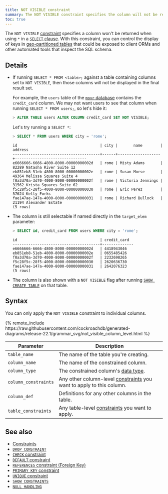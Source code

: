 ```yaml
---
title: NOT VISIBLE constraint
summary: The NOT VISIBLE constraint specifies the column will not be returned when using SELECT * to retrieve all columns.
toc: true
---
```


The `NOT VISIBLE` [constraint](constraints.html) specifies a column won't be returned when using `*` in a [`SELECT` clause](select-clause.html). With this constraint, you can control the display of keys in [geo-partitioned tables](partitioning.html) that could be exposed to client ORMs and other automated tools that inspect the SQL schema.

## Details

- If running `SELECT * FROM <table>;` against a table containing columns set to `NOT VISIBLE`, then those columns will not be displayed in the final result set.

  For example, the `users` table of the [`movr` database](movr.html) contains the `credit_card` column. We may not want users to see that column when running `SELECT * FROM users;`, so let's hide it:

  ~~~ sql
  > ALTER TABLE users ALTER COLUMN credit_card SET NOT VISIBLE;
  ~~~

  Let's try running a `SELECT *`:

  ~~~ sql
  > SELECT * FROM users WHERE city = 'rome';
  ~~~

  ~~~
  id                                     | city |       name        |            address
  ---------------------------------------+------+-------------------+--------------------------------
  e6666666-6666-4800-8000-00000000002d   | rome | Misty Adams       | 82289 Natasha River Suite 12
  eb851eb8-51eb-4800-8000-00000000002e   | rome | Susan Morse       | 49364 Melissa Squares Suite 4
  f0a3d70a-3d70-4000-8000-00000000002f   | rome | Victoria Jennings | 31562 Krista Squares Suite 62
  f5c28f5c-28f5-4000-8000-000000000030   | rome | Eric Perez        | 57624 Kelly Forks
  fae147ae-147a-4000-8000-000000000031   | rome | Richard Bullock   | 21194 Alexander Estate
  (5 rows)
  ~~~

- The column is still selectable if named directly in the `target_elem` parameter:

  ~~~ sql
  > SELECT id, credit_card FROM users WHERE city = 'rome';
  ~~~

  ~~~
  id                                     | credit_card
  ---------------------------------------+--------------
  e6666666-6666-4800-8000-00000000002d   | 4418943046
  eb851eb8-51eb-4800-8000-00000000002e   | 0655485426
  f0a3d70a-3d70-4000-8000-00000000002f   | 2232698265
  f5c28f5c-28f5-4000-8000-000000000030   | 2620636730
  fae147ae-147a-4000-8000-000000000031   | 2642076323
  (5 rows)
  ~~~

- The column is also shown with a `NOT VISIBLE` flag after running [`SHOW CREATE TABLE`](show-create.html#show-the-create-table-statement-for-a-table-with-a-hidden-column) on that table.

## Syntax

You can only apply the `NOT VISIBLE` constraint to individual columns.

<div>
{% remote_include https://raw.githubusercontent.com/cockroachdb/generated-diagrams/release-22.1/grammar_svg/not_visible_column_level.html %}
</div>

 Parameter | Description
-----------|-------------
 `table_name` | The name of the table you're creating.
 `column_name` | The name of the constrained column.
 `column_type` | The constrained column's [data type](data-types.html).
 `column_constraints` | Any other column-level [constraints](constraints.html) you want to apply to this column.
 `column_def` | Definitions for any other columns in the table.
 `table_constraints` | Any table-level [constraints](constraints.html) you want to apply.

## See also

- [Constraints](constraints.html)
- [`DROP CONSTRAINT`](drop-constraint.html)
- [`CHECK` constraint](check.html)
- [`DEFAULT` constraint](default-value.html)
- [`REFERENCES` constraint (Foreign Key)](foreign-key.html)
- [`PRIMARY KEY` constraint](primary-key.html)
- [`UNIQUE` constraint](unique.html)
- [`SHOW CONSTRAINTS`](show-constraints.html)
- [`NULL HANDLING`](null-handling.html)
